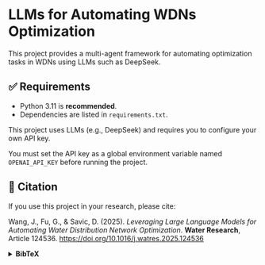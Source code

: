# LLMs for Automating WDNs Optimization

This project provides a multi-agent framework for automating optimization tasks in WDNs using LLMs such as DeepSeek.

## ✅ Requirements

- Python 3.11 is **recommended**.
- Dependencies are listed in `requirements.txt`.

This project uses LLMs (e.g., DeepSeek) and requires you to configure your own API key.

You must set the API key as a global environment variable named `OPENAI_API_KEY` before running the project.

## 📖 Citation

If you use this project in your research, please cite:

Wang, J., Fu, G., & Savic, D. (2025). *Leveraging Large Language Models for Automating Water Distribution Network Optimization*. **Water Research**, Article 124536. https://doi.org/10.1016/j.watres.2025.124536

<details>
<summary><strong>BibTeX</strong></summary>

```bibtex
@article{Wang2025LLM_WDN_Opt,
  author  = {Jian Wang and Guangtao Fu and Dragan Savic},
  title   = {Leveraging Large Language Models for Automating Water Distribution Network Optimization},
  journal = {Water Research},
  year    = {2025},
  pages   = {124536},
  issn    = {0043-1354},
  doi     = {10.1016/j.watres.2025.124536}
}


